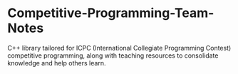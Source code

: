 # Competitive-Programming-Team-Notes
C++ library tailored for ICPC (International Collegiate Programming Contest) competitive programming, along with teaching resources to consolidate knowledge and help others learn.

